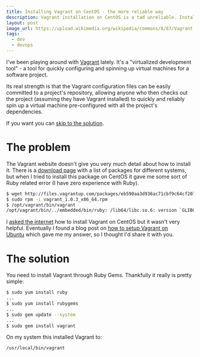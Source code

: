 ```yaml
---
title: Installing Vagrant on CentOS - the more reliable way
description: Vagrant installation on CentOS is a tad unreliable. Installing with Ruby Gems is the answer.
layout: post
image_url: https://upload.wikimedia.org/wikipedia/commons/8/87/Vagrant.png
tags:
  - dev
  - devops
---
```


I've been playing around with [Vagrant](http://vagrantup.com/) lately. It's a "virtualized development tool" - a tool for quickly configuring and spinning up virtual machines for a software project.

Its real strength is that the Vagrant configuration files can be easily committed to a project's repository, allowing anyone who then checks out the project (assuming they have Vagrant installed) to quickly and reliably spin up a virtual machine pre-configured with all the project's dependencies.

If you want you can [skip to the solution](#the-solution).

The problem
===

The Vagrant website doesn't give you very much detail about how to install it. There is a [download page](http://downloads.vagrantup.com/tags/v1.0.3) with a list of packages for different systems, but when I tried to install this package on CentOS it gave me some sort of Ruby related error (I have zero experience with Ruby).

``` bash
$ wget http://files.vagrantup.com/packages/eb590aa3d936ac71cbf9c64cf207f148ddfc000a/vagrant_1.0.3_x86_64.rpm
$ sudo rpm -i vagrant_1.0.3_x86_64.rpm
$ /opt/vagrant/bin/vagrant
/opt/vagrant/bin/../embedded/bin/ruby: /lib64/libc.so.6: version `GLIBC_2.6' not found (required by /opt/vagrant/embedded/bin/../lib/libruby.so.1.9)
```

I [asked the internet](https://www.google.co.uk/search?sugexp=chrome,mod=9&amp;sourceid=chrome&amp;ie=UTF-8&amp;q=install+vagrant+on+centos) how to install Vagrant on CentOS but it wasn't very helpful. Eventually I found a blog post on [how to setup Vagrant on Ubuntu](http://www.dejonghenico.be/blog/detail/setup-vagrant-and-a-small-quick-start) which gave me my answer, so I thought I'd share it with you.

The solution
===

You need to install Vagrant through Ruby Gems. Thankfully it really is pretty simple:

``` bash
$ sudo yum install ruby
...
$ sudo yum install rubygems
...
$ sudo gem update --system
...
$ sudo gem install vagrant
```

On my system this installed Vagrant to:

```
/usr/local/bin/vagrant
```
